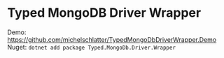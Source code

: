 # Typed MongoDB Driver Wrapper

Demo: https://github.com/michelschlatter/TypedMongoDbDriverWrapper.Demo
Nuget: ```dotnet add package Typed.MongoDb.Driver.Wrapper```
